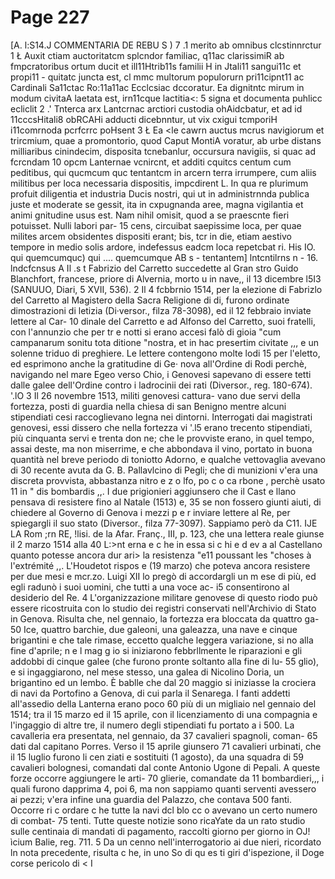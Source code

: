 # Page 227

[A. l:S14.J COMMENTARIA DE REBU S ) 7 .1 merito ab omnibus clcstinnrctur 1 Ł Auxit ctiam auctoritatcm splcndor familiac, q11ac clarissimiR ab fmpcratoribus ortum ducit et ill11Htrib11s familii H in Jtali11 sangui11c et propi11 - quitatc juncta est, cl mmc multorum populorurn pri11cipnt11 ac Cardinali Sa11ctac Ro:11a11ac Ecclcsiac dccoratur. Ea dignitntc mirum in modum civitaA laetata est, irn11cque lactitia<: 5 signa et documenta puhlicc ecliclit 2 .' Tnterca arx Lantcrnac arctiori custodia ohAidcbatur, et ad id 11cccsHitali8 obRCAHi adducti dicebnntur, ut vix cxigui tcmporiH i11comrnoda pcrfcrrc poHsent 3 Ł Ea <le cawrn auctus mcrus navigiorum et trircmium, quae a promontorio, quod Caput MontiA voratur, ab urbe distans milliaribus cinindecim, disposita tcnebanlur, occursura navigiis, si quac ad fcrcndam 10 opcm Lanternae vcnircnt, et additi cquitcs centum cum peditibus, qui qucmcum quc tentantcm in arcern terra irrumpere, cum aliis militibus per loca necessaria dispositis, impcdirent L. In qua re plurimum profuit diligentia et industria Ducis nostri, qui ut in administrnnda publica juste et moderate se gessit, ita in cxpugnanda aree, magna vigilantia et animi gnitudine usus est. Nam nihil omisit, quod a se praescnte fieri potuisset. Nulli labori par- 15 cens, circuibat saepissime loca, per quae milites arcem obsidentes dispositi erant; bis, tcr in die, etiam aestivo tempore in medio solis ardore, indefessus eadcm loca repetcbat ri. His IO. qui quemcumquc) qui .... quemcumque AB s - tentantem] lntcntilrns n - 16. lndcfcnsus A Il .s t Fabrizio del Carretto succedette al Gran stro Guido Blanchfort, francese, priore di Alvernia, morto u in nave,, il 13 dicembre l5I3 (SANUUO, Diari, 5 XVII, 536). 2 Il 4 fcbbrnio 1514, per la elezione di Fabrizlo del Carretto al Magistero della Sacra Religione di di, furono ordinate dimostrazioni di letizia (Di·versor., filza 78-3098), ed il 12 febbraio inviate lettere al Car- 10 dinale del Carretto e ad Alfonso del Carretto, suoi fratelli, con l'annunzio che per tr e notti si erano accesi falò di gioia "cum campanarum sonitu tota ditione "nostra, et in hac presertim civitate ,,, e un solenne triduo di preghiere. Le lettere contengono molte lodi 15 per l'eletto, ed esprimono anche la gratitudine di Ge· nova all'Ordine di Rodi perchè, navigando nel mare Egeo verso Chio, i Genovesi sapevano di essere tetti dalle galee dell'Ordine contro i ladrocinii dei rati (Diversor., reg. 180-674). '.lO 3 Il 26 novembre 1513, militi genovesi cattura- vano due servi della fortezza, posti di guardia nella chiesa di san Benigno mentre alcuni stipendiati cesi raccoglievano legna nei dintorni. Interrogati dai magistrati genovesi, essi dissero che nella fortezza vi '.l5 erano trecento stipendiati, più cinquanta servi e trenta don ne; che le provviste erano, in quel tempo, assai deste, ma non miserrime, e che abbondava il vino, portato in buona quantità nel breve periodo di toniotto Adorno, e qualche vettovaglia avevano di 30 recente avuta da G. B. Pallavlcino di Pegli; che di munizioni v'era una discreta provvista, abbastanza nitro e z o lfo, po c o ca rbone , perchè usato 11 in " dis bombardis ,,. I due prigionieri aggiunsero che il Cast e llano pensava di resistere fino al Natale (1513) e, 35 se non fossero giunti aiuti, di chiedere al Governo di Genova i mezzi p e r inviare lettere al Re, per spiegargli il suo stato (Diversor., filza 77-3097). Sappiamo però da C11. IJE LA Rom ;rn RE, !lisi. de la Afar. Franç., III, p. 123, che una lettera reale giunse il 2 marzo 1514 alla 40 L:>nt erna e c he in essa si c hi e d ev a al Castellano quanto potesse ancora dur ari> la resistenza "e11 poussant les "choses à l'extrémité ,,. L'Houdetot rispos e (19 marzo) che poteva ancora resistere per due mesi e mcr.zo. Luigi XII lo pregò di accordargli un m ese di più, ed egli radunò i suoi uomini, che tutti a una voce ac- i5 consentirono al desiderio del Re. 4 L'organizzazione militare genovese di questo riodo può essere ricostruita con lo studio dei registri conservati nell'Archivio di Stato in Genova. Risulta che, nel gennaio, la fortezza era bloccata da quattro ga- 50 Ice, quattro barchie, due galeoni, una galeazza, una nave e cinque brigantini e che tale rimase, eccetto qualche leggera variazione, si no alla fine d'aprile; n e l mag g io si iniziarono febbrllmente le riparazioni e gli addobbi di cinque galee (che furono pronte soltanto alla fine di lu- 55 glio), e si ingaggiarono, nel mese stesso, una galea di Nicolino Doria, un brigantino ed un lembo. È bablle che dal 20 maggio si iniziasse la crociera di navi da Portofino a Genova, di cui parla il Senarega. I fanti addetti all'assedio della Lanterna erano poco 60 più di un migliaio nel gennaio del 1514; tra il 15 marzo ed il 15 aprile, con il licenziamento di una compagnia e l'ingaggio di altre tre, il numero degli stipendiati fu portato a i 500. La cavalleria era presentata, nel gennaio, da 37 cavalieri spagnoli, coman- 65 dati dal capitano Porres. Verso il 15 aprile giunsero 71 cavalieri urbinati, che il 15 luglio furono li cen ziati e sostituiti (1 agosto), da una squadra di 59 cavalieri bolognesi, comandati dal conte Antonio Ugone di Pepali. A queste forze occorre aggiungere le arti- 70 glierie, comandate da 11 bombardieri,,, i quali furono dapprima 4, poi 6, ma non sappiamo quanti serventi avessero ai pezzi; v'era infine una guardia del Palazzo, che contava 500 fanti. Occorre ri c ordare c he tutte la navi dcl blo cc o avevano un certo numero di combat- 75 tenti. Tutte queste notizie sono ricaYate da un rato studio sulle centinaia di mandati di pagamento, raccolti giorno per giorno in OJ!ìcium Balie, reg. 711. 5 Da un cenno nell'interrogatorio ai due nieri, ricordato ln nota precedente, risulta c he, in uno So di qu es ti giri d'ispezione, il Doge corse pericolo di < I